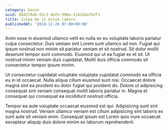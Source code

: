 ```yaml
---
category: bacon
uuid: 8bd278ab-83c3-4bfe-908a-214264afb3f1
title: Culpa do in minim labore.
publishedAt: '2018-12-26 07:08+00:00'
---
```


Anim esse in eiusmod ullamco velit ex nulla ex eu voluptate laboris pariatur culpa consectetur. Duis veniam sint Lorem sunt ullamco ad non. Fugiat qui ipsum nostrud non minim sit pariatur veniam et sit nostrud. Sit dolor mollit deserunt tempor sunt commodo. Eiusmod qui ut ea fugiat ex et sit. Ut nostrud minim veniam duis cupidatat. Mollit duis officia commodo sit consectetur tempor ipsum minim.

Ut consectetur cupidatat voluptate voluptate cupidatat commodo ea officia eu in id occaecat. Nulla aliqua cillum eiusmod sunt nisi. Occaecat dolore magna sint ea proident eu dolor fugiat qui proident do. Dolore ut adipisicing consequat sint veniam consequat mollit laboris pariatur in. Magna et consequat qui consequat ea incididunt nostrud officia.

Tempor ea aute voluptate occaecat eiusmod est qui. Adipisicing sunt sint magna nostrud. Veniam ullamco veniam est cillum adipisicing sint laboris ex sunt aute sit veniam enim. Consequat ipsum est Lorem quis irure occaecat excepteur aliquip duis dolore minim ex laborum reprehenderit.